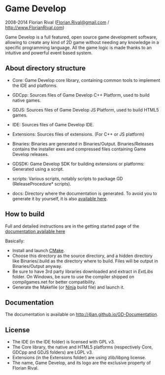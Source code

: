Game Develop
============
2008-2014 Florian Rival (Florian.Rival@gmail.com / http://www.FlorianRival.com)

Game Develop is a full featured, open source game development software, allowing to create any kind of 2D game
without needing any knowledge in a specific programming language. All the game logic is made thanks to an
intuitive and powerful event based system.

About directory structure
-------------------------

* Core: Game Develop core library, containing common tools to implement the IDE and platforms.
* GDCpp: Sources files of Game Develop C++ Platform, used to build native games.
* GDJS: Sources files of Game Develop JS Platform, used to build HTML5 games.
* IDE: Sources files of Game Develop IDE.
* Extensions: Sources files of extensions. (For C++ or JS platform)

* Binaries: Binaries are generated in Binaries/Output. Binaries/Releases contains the installer exes and compressed files containing Game Develop releases.
* GDSDK: Game Develop SDK for building extensions or platforms: Generated using a script.

* scripts: Various scripts, notably scripts to package GD (ReleaseProcedure* scripts).
* docs: Directory where the documentation is generated. To avoid you to generate it by yourself, it is also [available here](https://github.com/4ian/GD-Documentation).

How to build
------------

Full and detailed instructions are in the getting started page of the [documentation available here](https://github.com/4ian/GD-Documentation)

Basically:
* Install and launch [CMake].
* Choose this directory as the source directory, and a hidden directory like Binaries/.build
as the directory where to build. Files will be output in Binaries/Output anyway.
* Be sure to have 3rd party libraries downloaded and extract in *ExtLibs* folder. On Windows,
be sure to use the compiler shipped on compilgames.net for better compatibility.
* Generate the Makefile (or [Ninja] build file) and launch it.

Documentation
-------------

The documentation is available on http://4ian.github.io/GD-Documentation.

License
-------

* The IDE (in the IDE folder) is licensed with GPL v3.
* The Core library, the native and HTML5 platforms (respectively Core, GDCpp and GDJS folders) are LGPL v3.
* Extensions (in the Extensions folder) are using zlib/libpng license.
* The name, Game Develop, and its logo are the exclusive property of Florian Rival.

[CMake]:http://www.cmake.org/
[Ninja]:http://martine.github.io/ninja/